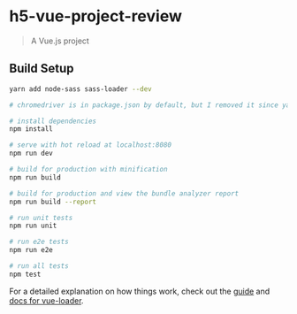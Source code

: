 # h5-vue-project-review

> A Vue.js project

## Build Setup

``` bash
yarn add node-sass sass-loader --dev

# chromedriver is in package.json by default, but I removed it since yarn always has error with that.

# install dependencies
npm install

# serve with hot reload at localhost:8080
npm run dev

# build for production with minification
npm run build

# build for production and view the bundle analyzer report
npm run build --report

# run unit tests
npm run unit

# run e2e tests
npm run e2e

# run all tests
npm test
```

For a detailed explanation on how things work, check out the [guide](http://vuejs-templates.github.io/webpack/) and [docs for vue-loader](http://vuejs.github.io/vue-loader).
